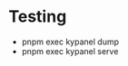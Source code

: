 # Testing
- pnpm exec kypanel dump
- pnpm exec kypanel serve

<!-- PROJECT_ROOT="$(pwd)" npx tsx .kypanel/entry.ts -->
<!-- npx kypanel -->
<!-- PROJECT_ROOT="$(pwd)" npx tsx .kypanel/entry.ts -->